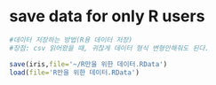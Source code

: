 # save data for only R users
```r
#데이터 저장하는 방법(R용 데이터 저장)
#장점: csv 읽어왔을 때, 귀찮게 데이터 형식 변형안해줘도 된다.

save(iris,file='~/R만을 위한 데이터.RData')
load(file='R만을 위한 데이터.RData')
```
